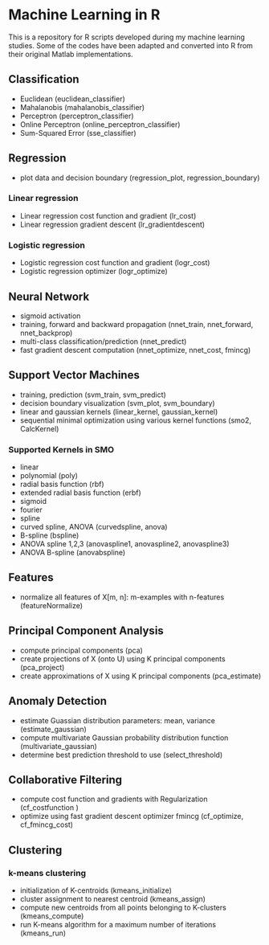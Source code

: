 # Machine Learning in R

This is a repository for R scripts developed during my machine learning studies. Some of the codes have been adapted and converted into R from their original Matlab implementations. 

## Classification ##

- Euclidean (euclidean_classifier)
- Mahalanobis (mahalanobis_classifier)
- Perceptron (perceptron_classifier)
- Online Perceptron (online_perceptron_classifier)
- Sum-Squared Error (sse_classifier)

## Regression ##

- plot data and decision boundary (regression_plot, regression_boundary)

### Linear regression ###

- Linear regression cost function and gradient (lr_cost)
- Linear regression gradient descent (lr_gradientdescent)

### Logistic regression ###

- Logistic regression cost function and gradient (logr_cost)
- Logistic regression optimizer (logr_optimize)

## Neural Network ##

- sigmoid activation
- training, forward and backward propagation (nnet_train, nnet_forward, nnet_backprop)
- multi-class classification/prediction (nnet_predict)
- fast gradient descent computation (nnet_optimize, nnet_cost, fmincg)

## Support Vector Machines ##

- training, prediction (svm_train, svm_predict)
- decision boundary visualization (svm_plot, svm_boundary)
- linear and gaussian kernels (linear_kernel, gaussian_kernel)
- sequential minimal optimization using various kernel functions (smo2, CalcKernel)

### Supported Kernels in SMO ###

- linear
- polynomial (poly)
- radial basis function (rbf)
- extended radial basis function (erbf)
- sigmoid
- fourier
- spline
- curved spline, ANOVA (curvedspline, anova)
- B-spline (bspline)
- ANOVA spline 1,2,3 (anovaspline1, anovaspline2, anovaspline3)
- ANOVA B-spline (anovabspline)


## Features ##

- normalize all features of X[m, n]: m-examples with n-features (featureNormalize)

## Principal Component Analysis ##

- compute principal components (pca)
- create projections of X (onto U) using K principal components (pca_project)
- create approximations of X using K principal components (pca_estimate)

## Anomaly Detection ##

- estimate Guassian distribution parameters: mean, variance (estimate_gaussian)
- compute multivariate Gaussian probability distribution function (multivariate_gaussian)
- determine best prediction threshold to use (select_threshold)

## Collaborative Filtering ##

- compute cost function and gradients with Regularization (cf_costfunction )
- optimize using fast gradient descent optimizer fmincg (cf_optimize, cf_fmincg_cost)

## Clustering ##

### k-means clustering ###

- initialization of K-centroids (kmeans_initialize)
- cluster assignment to nearest centroid (kmeans_assign)
- compute new centroids from all points belonging to K-clusters (kmeans_compute)
- run K-means algorithm for a maximum number of iterations (kmeans_run)

